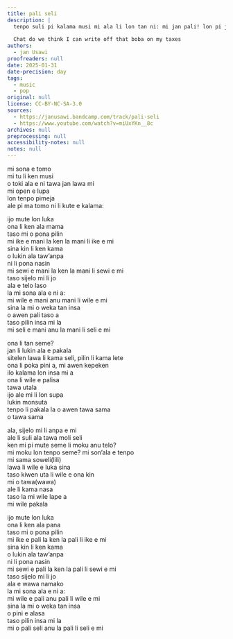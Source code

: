 ```yaml
---
title: pali seli
description: |
  tenpo suli pi kalama musi mi ala li lon tan ni: mi jan pali! lon pi jan pali li wile e wawa ale mi. mi wile e ni: pali mi li pona tawa sijelo mi tawa lawa mi tawa pilin mi. taso tenpo ni la, pali li seli e ijo ni. mi alasa e pali pona pi mani pona, taso mi ken ala ken pilin pona lon tenpo ni: mi pali ala e musi taso? mi wile sona. open la mi sitelen e ijo ni kepeken toki Inli, taso keeeeeeeen la jan lawa pali mi li lukin e musi mi a a a.
  
  Chat do we think I can write off that boba on my taxes
authors:
  - jan Usawi
proofreaders: null
date: 2025-01-31
date-precision: day
tags:
  - music
  - pop
original: null
license: CC-BY-NC-SA-3.0
sources:
  - https://janusawi.bandcamp.com/track/pali-seli
  - https://www.youtube.com/watch?v=miUxYKn__8c
archives: null
preprocessing: null
accessibility-notes: null
notes: null
---
```


mi sona e tomo  \
mi tu li ken musi  \
o toki ala e ni tawa jan lawa mi  \
mi open e lupa  \
lon tenpo pimeja  \
ale pi ma tomo ni li kute e kalama:

ijo mute lon luka  \
ona li ken ala mama  \
taso mi o pona pilin  \
mi ike e mani la ken la mani li ike e mi  \
sina kin li ken kama  \
o lukin ala taw’anpa  \
ni li pona nasin  \
mi sewi e mani la ken la mani li sewi e mi  \
taso sijelo mi li jo  \
ala e telo laso  \
la mi sona ala e ni a:  \
mi wile e mani anu mani li wile e mi  \
sina la mi o weka tan insa  \
o awen pali taso a  \
taso pilin insa mi la  \
mi seli e mani anu la mani li seli e mi

ona li tan seme?  \
jan li lukin ala e pakala  \
sitelen lawa li kama seli, pilin li kama lete  \
ona li poka pini a, mi awen kepeken  \
ilo kalama lon insa mi a  \
ona li wile e palisa  \
tawa utala  \
ijo ale mi li lon supa  \
lukin monsuta  \
tenpo li pakala la o awen tawa sama  \
o tawa sama

ala, sijelo mi li anpa e mi  \
ale li suli ala tawa moli seli  \
ken mi pi mute seme li moku anu telo?  \
mi moku lon tenpo seme? mi son’ala e tenpo  \
mi sama soweli(lili)  \
lawa li wile e luka sina  \
taso kiwen uta li wile e ona kin  \
mi o tawa(wawa)  \
ale li kama nasa  \
taso la mi wile lape a  \
mi wile pakala

ijo mute lon luka  \
ona li ken ala pana  \
taso mi o pona pilin  \
mi ike e pali la ken la pali li ike e mi  \
sina kin li ken kama  \
o lukin ala taw’anpa  \
ni li pona nasin  \
mi sewi e pali la ken la pali li sewi e mi  \
taso sijelo mi li jo  \
ala e wawa namako  \
la mi sona ala e ni a:  \
mi wile e pali anu pali li wile e mi  \
sina la mi o weka tan insa  \
o pini e alasa  \
taso pilin insa mi la  \
mi o pali seli anu la pali li seli e mi